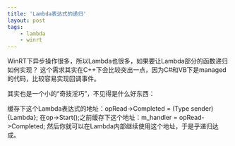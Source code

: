 ```yaml
---
title: 'Lambda表达式的递归'
layout: post
tags:
    - lambda
    - winrt
---
```


WinRT下异步操作很多，所以Lambda也很多，如果要让Lambda部分的函数递归如何实现？
这个需求其实在C++下会比较突出一点，因为C#和VB下是managed的代码，比较容易实现回调事件。

其实也是一个小的“奇技淫巧”，不见得是什么好东西：

缓存下这个Lambda表达式的地址：opRead->Completed = (Type sender){Lambda};
在op->Start();之前缓存下这个地址：m_handler = opRead->Completed;
然后你就可以在Lambda内部继续使用这个地址，于是乎递归达成。